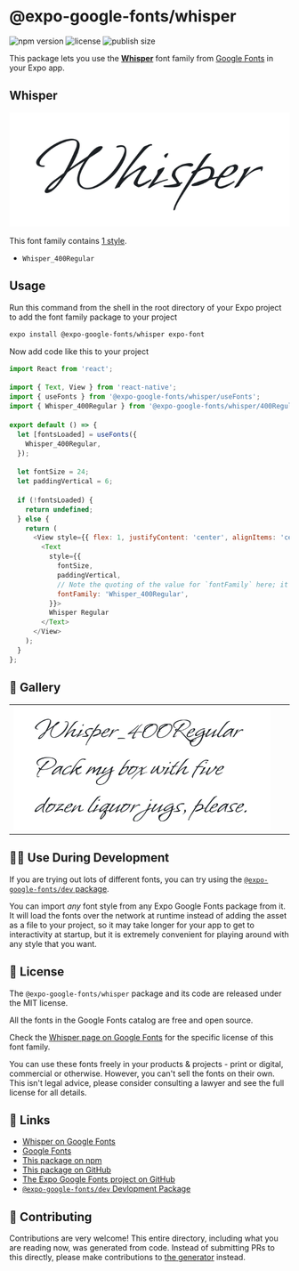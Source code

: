 # @expo-google-fonts/whisper

![npm version](https://flat.badgen.net/npm/v/@expo-google-fonts/whisper)
![license](https://flat.badgen.net/github/license/expo/google-fonts)
![publish size](https://flat.badgen.net/packagephobia/install/@expo-google-fonts/whisper)

This package lets you use the [**Whisper**](https://fonts.google.com/specimen/Whisper) font family from [Google Fonts](https://fonts.google.com/) in your Expo app.

## Whisper

![Whisper](./font-family.png)

This font family contains [1 style](#-gallery).

- `Whisper_400Regular`

## Usage

Run this command from the shell in the root directory of your Expo project to add the font family package to your project
```sh
expo install @expo-google-fonts/whisper expo-font
```

Now add code like this to your project
```js
import React from 'react';

import { Text, View } from 'react-native';
import { useFonts } from '@expo-google-fonts/whisper/useFonts';
import { Whisper_400Regular } from '@expo-google-fonts/whisper/400Regular';

export default () => {
  let [fontsLoaded] = useFonts({
    Whisper_400Regular,
  });

  let fontSize = 24;
  let paddingVertical = 6;

  if (!fontsLoaded) {
    return undefined;
  } else {
    return (
      <View style={{ flex: 1, justifyContent: 'center', alignItems: 'center' }}>
        <Text
          style={{
            fontSize,
            paddingVertical,
            // Note the quoting of the value for `fontFamily` here; it expects a string!
            fontFamily: 'Whisper_400Regular',
          }}>
          Whisper Regular
        </Text>
      </View>
    );
  }
};

```

## 🔡 Gallery


||||
|-|-|-|
|![Whisper_400Regular](.//400Regular/Whisper_400Regular.ttf.png)||||


## 👩‍💻 Use During Development

If you are trying out lots of different fonts, you can try using the [`@expo-google-fonts/dev` package](https://github.com/freeboub/google-fonts/tree/master/font-packages/dev#readme).

You can import *any* font style from any Expo Google Fonts package from it. It will load the fonts
over the network at runtime instead of adding the asset as a file to your project, so it may take longer
for your app to get to interactivity at startup, but it is extremely convenient
for playing around with any style that you want.

## 📖 License

The `@expo-google-fonts/whisper` package and its code are released under the MIT license.

All the fonts in the Google Fonts catalog are free and open source.

Check the [Whisper page on Google Fonts](https://fonts.google.com/specimen/Whisper) for the specific license of this font family.

You can use these fonts freely in your products & projects - print or digital, commercial or otherwise. However, you can't sell the fonts on their own. This isn't legal advice, please consider consulting a lawyer and see the full license for all details.

## 🔗 Links

- [Whisper on Google Fonts](https://fonts.google.com/specimen/Whisper)
- [Google Fonts](https://fonts.google.com/)
- [This package on npm](https://www.npmjs.com/package/@expo-google-fonts/whisper)
- [This package on GitHub](https://github.com/freeboub/google-fonts/tree/master/font-packages/whisper)
- [The Expo Google Fonts project on GitHub](https://github.com/freeboub/google-fonts)
- [`@expo-google-fonts/dev` Devlopment Package](https://github.com/freeboub/google-fonts/tree/master/font-packages/dev)

## 🤝 Contributing

Contributions are very welcome! This entire directory, including what you are reading now, was generated from code. Instead of submitting PRs to this directly, please make contributions to [the generator](https://github.com/freeboub/google-fonts/tree/master/packages/generator) instead.
